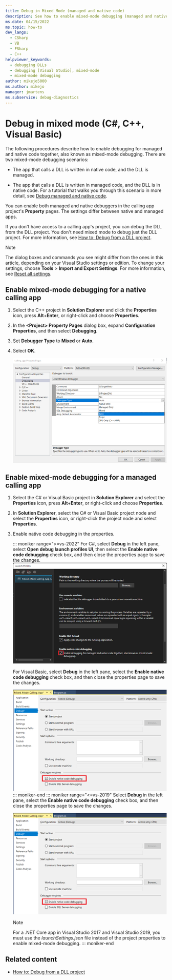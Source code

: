 ```yaml
---
title: Debug in Mixed Mode (managed and native code)
description: See how to enable mixed-mode debugging (managed and native code together) in the property pages of the calling app's project.
ms.date: 04/15/2022
ms.topic: how-to
dev_langs: 
  - CSharp
  - VB
  - FSharp
  - C++
helpviewer_keywords: 
  - debugging DLLs
  - debugging [Visual Studio], mixed-mode
  - mixed-mode debugging
author: mikejo5000
ms.author: mikejo
manager: jmartens
ms.subservice: debug-diagnostics
---
```

# Debug in mixed mode (C#, C++, Visual Basic)

The following procedures describe how to enable debugging for managed and native code together, also known as mixed-mode debugging. There are two mixed-mode debugging scenarios:

- The app that calls a DLL is written in native code, and the DLL is managed.

- The app that calls a DLL is written in managed code, and the DLL is in native code. For a tutorial that walks you through this scenario in more detail, see [Debug managed and native code](../debugger/how-to-debug-managed-and-native-code.md).

You can enable both managed and native debuggers in the calling app project's **Property** pages. The settings differ between native and managed apps.

If you don't have access to a calling app's project, you can debug the DLL from the DLL project. You don't need mixed mode to debug just the DLL project. For more information, see [How to: Debug from a DLL project](../debugger/how-to-debug-from-a-dll-project.md).

> [!NOTE]
> The dialog boxes and commands you see might differ from the ones in this article, depending on your Visual Studio settings or edition. To change your settings, choose **Tools** > **Import and Export Settings**. For more information, see [Reset all settings](../ide/personalizing-the-visual-studio-ide.md#reset-all-settings).

## Enable mixed-mode debugging for a native calling app

1. Select the C++ project in **Solution Explorer** and click the **Properties** icon, press **Alt**+**Enter**, or right-click and choose **Properties**.

1. In the **\<Project> Property Pages** dialog box, expand **Configuration Properties**, and then select **Debugging**.

1. Set **Debugger Type** to **Mixed** or **Auto**.

1. Select **OK**.

   ![Enable mixed mode debugging in C++](../debugger/media/dbg-mixed-mode-from-native.png "Enable mixed mode debugging")

## Enable mixed-mode debugging for a managed calling app

1. Select the C# or Visual Basic project in **Solution Explorer** and select the **Properties** icon, press **Alt**+**Enter**, or right-click and choose **Properties**.

1. In **Solution Explorer**, select the C# or Visual Basic project node and select the **Properties** icon, or right-click the project node and select **Properties**.

1. Enable native code debugging in the properties.

    ::: moniker range=">=vs-2022"
    For C#, select **Debug** in the left pane, select **Open debug launch profiles UI**, then select the **Enable native code debugging** check box, and then close the properties page to save the changes.
    ![Enable mixed mode debugging in C#](../debugger/media/vs-2022/mixed-mode-enable-native-code-debugging.png)

    For Visual Basic, select **Debug** in the left pane, select the **Enable native code debugging** check box, and then close the properties page to save the changes.

    ![Enable mixed mode debugging in Visual Basic](../debugger/media/mixed-mode-enable-native-code-debugging.png)
    ::: moniker-end
    ::: moniker range="<=vs-2019"
    Select **Debug** in the left pane, select the **Enable native code debugging** check box, and then close the properties page to save the changes.

    ![Enable mixed mode debugging](../debugger/media/mixed-mode-enable-native-code-debugging.png)

    > [!NOTE]
    > For a .NET Core app in Visual Studio 2017 and Visual Studio 2019, you must use the *launchSettings.json* file instead of the project properties to enable mixed-mode debugging.
    ::: moniker-end

## Related content

- [How to: Debug from a DLL project](../debugger/how-to-debug-from-a-dll-project.md)